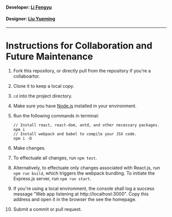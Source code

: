 #### Developer: [Li Fengyu](https://github.com/fengyuli2002)
#### Designer: [Liu Yueming](https://github.com/liuyuemingm)
---
# Instructions for Collaboration and Future Maintenance

1. Fork this repository, or directly pull from the repository if you're a collaboartor.

2. Clone it to keep a local copy.

3. `cd` into the project directory.

4. Make sure you have [Node.js](https://nodejs.org/en/) installed in your environment.

5. Run the following commands in terminal:

   ```shell
   // Install react, react-dom, antd, and other necessary packages.
   npm i
   // Install webpack and babel to compile your JSX code.
   npm i -D

6. Make changes.
7. To effectuate all changes, run `npm test`.
8. Alternatively, to effectuate only changes associated with React.js, run `npm run build`, which triggers the webpack bundling. To initiate the Express.js server, run `npm run start`.
9. If you're using a local environment, the console shall log a success message "Web app listening at http://localhost:3000". Copy this address and open it in the browser the see the homepage.
10. Submit a commit or pull request.

